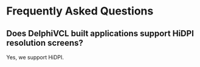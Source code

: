 # Frequently Asked Questions

## Does DelphiVCL built applications support HiDPI resolution screens?

Yes, we support HiDPI.
